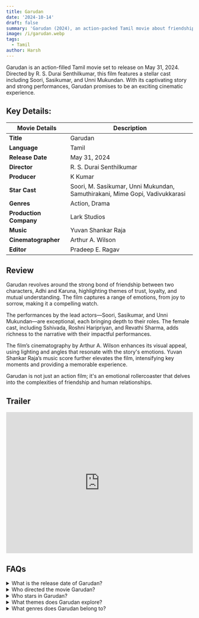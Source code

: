 ```yaml
---
title: Garudan
date: '2024-10-14'
draft: false
summary: 'Garudan (2024), an action-packed Tamil movie about friendship. Full Details on mkvcinemas'
image: /i/garudan.webp
tags:
  - Tamil
author: Harsh
---
```


Garudan is an action-filled Tamil movie set to release on May 31, 2024. Directed by R. S. Durai Senthilkumar, this film features a stellar cast including Soori, Sasikumar, and Unni Mukundan. With its captivating story and strong performances, Garudan promises to be an exciting cinematic experience.

## Key Details:

| **Movie Details**      | **Description**                                                             |
| ---------------------- | --------------------------------------------------------------------------- |
| **Title**              | Garudan                                                                     |
| **Language**           | Tamil                                                                       |
| **Release Date**       | May 31, 2024                                                                |
| **Director**           | R. S. Durai Senthilkumar                                                    |
| **Producer**           | K Kumar                                                                     |
| **Star Cast**          | Soori, M. Sasikumar, Unni Mukundan, Samuthirakani, Mime Gopi, Vadivukkarasi |
| **Genres**             | Action, Drama                                                               |
| **Production Company** | Lark Studios                                                                |
| **Music**              | Yuvan Shankar Raja                                                          |
| **Cinematographer**    | Arthur A. Wilson                                                            |
| **Editor**             | Pradeep E. Ragav                                                            |

## Review

Garudan revolves around the strong bond of friendship between two characters, Adhi and Karuna, highlighting themes of trust, loyalty, and mutual understanding. The film captures a range of emotions, from joy to sorrow, making it a compelling watch.

The performances by the lead actors—Soori, Sasikumar, and Unni Mukundan—are exceptional, each bringing depth to their roles. The female cast, including Sshivada, Roshni Haripriyan, and Revathi Sharma, adds richness to the narrative with their impactful performances.

The film’s cinematography by Arthur A. Wilson enhances its visual appeal, using lighting and angles that resonate with the story's emotions. Yuvan Shankar Raja’s music score further elevates the film, intensifying key moments and providing a memorable experience.

Garudan is not just an action film; it's an emotional rollercoaster that delves into the complexities of friendship and human relationships.

## Trailer

<iframe width="100%" height="380" src="https://www.youtube.com/embed/B2yC1jpAYvQ?si=42Kw9X5dUBIFR9z9" title={title} frameborder="0" allow="accelerometer; autoplay; clipboard-write; encrypted-media; gyroscope; picture-in-picture; web-share" referrerpolicy="strict-origin-when-cross-origin" allowfullscreen></iframe>

## FAQs

<details>
  <summary>What is the release date of Garudan?</summary>
  <p>Garudan is set to release in theaters on May 31, 2024.</p>
</details>

<details>
  <summary>Who directed the movie Garudan?</summary>
  <p>The movie is directed by R. S. Durai Senthilkumar.</p>
</details>

<details>
  <summary>Who stars in Garudan?</summary>
  <p>The cast includes Soori, M. Sasikumar, Unni Mukundan, Samuthirakani, and Mime Gopi.</p>
</details>

<details>
  <summary>What themes does Garudan explore?</summary>
  <p>The film explores themes of trust, loyalty, and the complexities of friendship.</p>
</details>

<details>
  <summary>What genres does Garudan belong to?</summary>
  <p>Garudan falls under the action and drama genres.</p>
</details>
